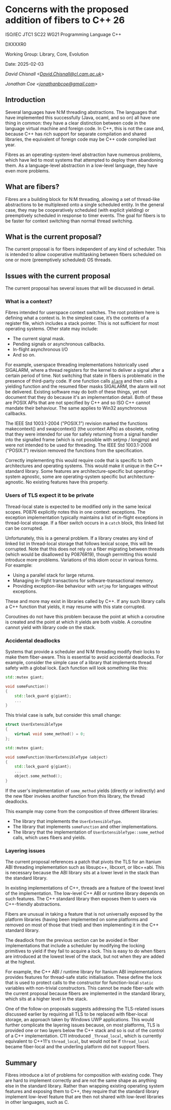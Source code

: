 # Concerns with the proposed addition of fibers to C++ 26

ISO/IEC JTC1 SC22 WG21 Programming Language C++

DXXXXR0

Working Group: Library, Core, Evolution

Date: 2025-02-03

_David Chisnall \<<David.Chisnall@cl.cam.ac.uk>\>_

_Jonathan Coe \<<jonathanbcoe@gmail.com>\>_

## Introduction

Several languages have N:M threading abstractions. The languages that have implemented this successfully (Java, ocaml, and so on) all have one thing in common: they have a clear distinction between code in the language virtual machine and foreign code.
In C++, this is not the case and, because C++ has rich support for separate compilation and shared libraries, the equivalent of foreign code may be C++ code compiled last year.

Fibres as an operating-system-level abstraction have numerous problems, which have led to most systems that attempted to deploy them abandoning them.
As a language-level abstraction in a low-level language, they have even more problems.

## What are fibers?

Fibres are a building block for N:M threading, allowing a set of thread-like abstractions to be multiplexed onto a single scheduled entity.
In the general case, they may be cooperatively scheduled (with explicit yielding) or preemptively scheduled in response to timer events.
The goal for fibers is to be faster for context switching than normal thread switching.

## What is the current proposal?

The current proposal is for fibers independent of any kind of scheduler.
This is intended to allow cooperative multitasking between fibers scheduled on one or more (preemptively scheduled) OS threads.

## Issues with the current proposal

The current proposal has several issues that will be discussed in detail.

### What is a context?

Fibres intended for userspace context switches. The root problem here is defining what a context is.  In the simplest case, it’s the contents of a register file, which includes a stack pointer.  This is not sufficient for most operating systems.  Other state may include:

 - The current signal mask.
 - Pending signals or asynchronous callbacks.
 - In-flight asynchronous I/O
 - And so on.

For example, userspace threading implementations historically used SIGALARM, where a thread registers for the kernel to deliver a signal after a certain period of time.
Not switching that state in fibers is problematic in the presence of third-party code.
If one function calls [`alarm`](https://pubs.opengroup.org/onlinepubs/9699919799/functions/alarm.html) and then calls a yielding function and the resumed fiber masks SIGALARM, the alarm will not be delivered.
Existing software may do both of these things, yet not document that they do because it's an implementation detail.
Both of these are POSIX APIs that are not specified by C++ and so ISO C++ cannot mandate their behaviour.
The same applies to Win32 asynchronous callbacks.

The  IEEE  Std  1003.1-2004  ("POSIX.1”) revision marked the functions makecontext() and swapcontext() (the ucontext APIs) as obsolete, noting that they were intended for use for safely returning from a signal handler into the signalled frame (which is not possible with setjmp / longjmp) and were not intended to be used for threading.
The IEEE Std 1003.1-2008 ("POSIX.1") revision removed the functions from the specification.

Correctly implementing this would require code that is specific to both architectures and operating systems.
This would make it unique in the C++ standard library.
Some features are architecture-specific but operating-system agnostic, some are operating-system specific but architecture-agnostic.
No existing features have this property.

### Users of TLS expect it to be private

Thread-local state is expected to be modified only in the same lexical scopes.
P0876 explicitly notes this in one context: exceptions.
The exception implementation typically maintains a list of in-flight exceptions in thread-local storage.
If a fiber switch occurs in a `catch` block, this linked list can be corrupted.

Unfortunately, this is a general problem.
If a library creates any kind of linked list in thread-local storage that follows lexical scope, this will be corrupted.
Note that this does not rely on a fiber migrating between threads (which would be disallowed by P0876R19), though permitting this would introduce more problems.
Variations of this idiom occur in various forms.
For example:

 - Using a parallel stack for large returns.
 - Managing in-flight transactions for software-transactional memory.
 - Providing exception-like behaviour with `setjmp` for languages without exceptions.

These and more may exist in libraries called by C++.
If any such library calls a C++ function that yields, it may resume with this state corrupted.

Coroutines do not have this problem because the point at which a coroutine is created and the point at which it yields are both visible.
A coroutine cannot yield with library code on the stack.

### Accidental deadlocks

Systems that provide a scheduler and N:M threading modify their locks to make them fiber-aware.
This is essential to avoid accidental deadlocks.
For example, consider the simple case of a library that implements thread safety with a global lock.
Each function will look something like this:

```c++
std::mutex giant;

void someFunction()
{
    std::lock_guard g{giant};
    ...
}
```

This trivial case is safe, but consider this small change:


```c++
struct UserExtensibleType
{
    virtual void some_method() = 0;
};

std::mutex giant;

void someFunction(UserExtensibleType &object)
{
    std::lock_guard g{giant};
    ...
    object.some_method();
}
```

If the user's implementation of `some_method` yields (directly or indirectly) and the new fiber invokes another function from this library, the thread deadlocks.

This example may come from the composition of three different libraries:

 - The library that implements the `UserExtensibleType`.
 - The library that implements `someFunction` and other implementations.
 - The library that the implementation of `UserExtensibleType::some_method` calls, which uses fibers and yields.

### Layering issues

The current proposal references a patch that pivots the TLS for an Itanium ABI threading implementation such as libsupc++, libcxxrt, or libc++abi.
This is necessary because the ABI library sits at a lower level in the stack than the standard library.

In existing implementations of C++, threads are a feature of the lowest level of the implementation.
The low-level C++ ABI or runtime library depends on such features.
The C++ standard library then exposes them to users via C++-friendly abstractions.

Fibers are unusual in taking a feature that is not universally exposed by the platform libraries (having been implemented on some platforms and removed on most of those that tried) and then implementing it in the C++ standard library.

The deadlock from the previous section can be avoided in fiber implementations that include a scheduler by modifying the locking primitives to yield if they fail to acquire a lock.
This is easy to do when fibers are introduced at the lowest level of the stack, but not when they are added at the highest.

For example, the C++ ABI / runtime library for Itanium ABI implementations provides features for thread-safe static initialisation.
These define the lock that is used to protect calls to the constructor for function-local `static` variables with non-trivial constructors.
This cannot be made fiber-safe with the current proposal because fibers are implemented in the standard library, which sits at a higher level in the stack.

One of the follow-on proposals suggests addressing the TLS-related issues discussed earlier by requiring all TLS to be replaced with fiber-local storage, an approach taken by Windows UWP applications.
This would further complicate the layering issues because, on most platforms, TLS is provided one or two layers below the C++ stack and so is out of the control of a C++ implementation.
C11 introduced `_Thread_local`, which is currently equivalent to C++11's `thread_local`, but would not be if `thread_local` became fiber-local and the underling platform did not support fibers.

## Summary

Fibres introduce a lot of problems for composition with existing code.
They are hard to implement correctly and are not the same shape as anything else in the standard library.
Rather than wrapping existing operating system features and exposing them to C++, they require that the standard library implement low-level feature that are then not shared with low-level libraries in other languages, such as C.
